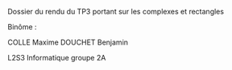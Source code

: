 Dossier du rendu du TP3 portant sur les complexes et rectangles

Binôme :

COLLE Maxime 
DOUCHET Benjamin

L2S3 Informatique groupe 2A
